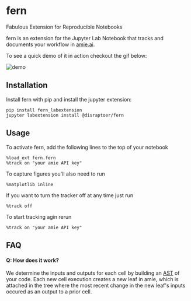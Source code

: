 # fern

Fabulous Extension for Reproducible Notebooks

fern is an extension for the Jupyter Lab Notebook that tracks and
documents your workflow in [amie.ai](https://amie.ai/).

To see a quick demo of it in action checkout the gif below: 

![demo](https://s3-eu-west-1.amazonaws.com/amiemediacdn/fern/Fern-minimal-demo.gif)

## Installation
Install fern with pip and install the jupyter extension:

```
pip install fern_labextension
jupyter labextension install @disraptoer/fern
```

## Usage
To activate fern, add the following lines to the top of your notebook
```
%load_ext fern.fern
%track on "your amie API key"
```

To capture figures you'll also need to run
```
%matplotlib inline
```

If you want to turn the tracker off at any time just run
```
%track off
```

To start tracking agin rerun
```
%track on "your amie API key" 
```
## FAQ

#### Q: How does it work?
We determine the inputs and outputs for each cell by building an
[AST](https://en.wikipedia.org/wiki/Abstract_syntax_tree) of your code. Each new
cell execution creates a new leaf in amie, which is attached in the tree where the
most recent change in the new leaf's inputs occured as an output to a prior
cell.

